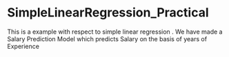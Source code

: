 # SimpleLinearRegression_Practical
This is a example with respect to simple linear regression . We have made a Salary Prediction Model which predicts Salary on the basis of years of Experience 
